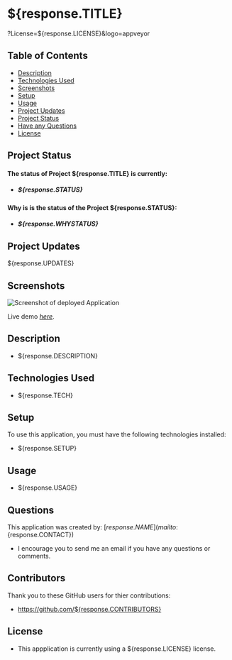 # ${response.TITLE}

?License=${response.LICENSE}&logo=appveyor

## Table of Contents

- [Description](#description)
- [Technologies Used](#technologies-used)
- [Screenshots](#screenshots)
- [Setup](#setup)
- [Usage](#usage)
- [Project Updates](#project-updates)
- [Project Status](#project-status)
- [Have any Questions](#questions)
- [License](#license)

## Project Status

#### The status of Project ${response.TITLE} is currently:

- ##### ${response.STATUS}

#### Why is is the status of the Project ${response.STATUS}:

- ##### ${response.WHYSTATUS}

## Project Updates

${response.UPDATES}

## Screenshots

![Screenshot of deployed Application](${response.SCREENSHOT})

Live demo [_here_](${response.APPGIF}).

## Description

- ${response.DESCRIPTION}

## Technologies Used

- ${response.TECH}

## Setup

To use this application, you must have the following technologies installed:

- ${response.SETUP}

## Usage

- ${response.USAGE}

## Questions

This application was created by: [${response.NAME}](mailto:${response.CONTACT})

- I encourage you to send me an email if you have any questions or comments.

## Contributors

Thank you to these GitHub users for thier contributions:

- https://github.com/${response.CONTRIBUTORS}

## License

- This appplication is currently using a ${response.LICENSE} license.

